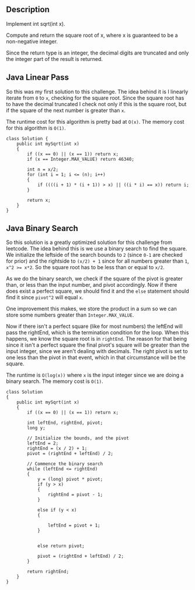 ## Description

Implement int sqrt(int x).

Compute and return the square root of x, where x is guaranteed to be a non-negative integer.

Since the return type is an integer, the decimal digits are truncated and only the integer part of the result is returned.

## Java Linear Pass

So this was my first solution to this challenge. The idea behind it is I linearly iterate from `0` to `x`, checking for the square root. Since the square root has to have the decimal truncated I check not only if this is the square root, but if the square of the next number is greater than `x`.

The runtime cost for this algorithm is pretty bad at `O(x)`. The memory cost for this algorithm is `O(1)`.

```
class Solution {
    public int mySqrt(int x) 
    {
        if ((x == 0) || (x == 1)) return x;
        if (x == Integer.MAX_VALUE) return 46340;

        int n = x/2;
        for (int i = 1; i <= (n); i++)
        {
            if ((((i + 1) * (i + 1)) > x) || ((i * i) == x)) return i;
        }
        
        return x;
    }
}
```

## Java Binary Search

So this solution is a greatly optimized solution for this challenge from leetcode. The idea behind this is we use a binary search to find the square. We initialize the leftside of the search bounds to `2` (since `0-1` are checked for prior) and the rightside to `(x/2) + 1` since for all numbers greater than `1`, `x^2 >= x*2`. So the square root has to be less than or equal to `x/2`.

As we do the binary search, we check if the square of the pivot is greater than, or less than the input number, and pivot accordingly. Now if there does exist a perfect square, we should find it and the `else` statement should find it since `pivot^2` will equal `x`.

One improvement this makes, we store the product in a sum so we can store some numbers greater than `Integer.MAX_VALUE`. 

Now if there isn't a perfect square (like for most numbers) the leftEnd will pass the rightEnd, which is the termination condition for the loop. When this happens, we know the square root is in `rightEnd`. The reason for that being since it isn't a perfect square the final pivot's square will be greater than the input integer, since we aren't dealing with decimals. The right pivot is set to one less than the pivot in that event, which in that circumstance will be the square.

The runtime is `O(log(x))` where `x` is the input integer since we are doing a binary search. The memory cost is `O(1)`.

```
class Solution 
{
    public int mySqrt(int x) 
    {
        if ((x == 0) || (x == 1)) return x;

        int leftEnd, rightEnd, pivot;
        long y;
        
        // Initialize the bounds, and the pivot
        leftEnd = 2;
        rightEnd = (x / 2) + 1;
        pivot = (rightEnd + leftEnd) / 2;
        
        // Commence the binary search            
        while (leftEnd <= rightEnd)
        {
            y = (long) pivot * pivot;
            if (y > x)
            {
                rightEnd = pivot - 1;
            }
            
            else if (y < x)
            {
                
                leftEnd = pivot + 1;
            }
            
            
            else return pivot;
            
            pivot = (rightEnd + leftEnd) / 2;
        }
        
        return rightEnd;
    }
}
```
